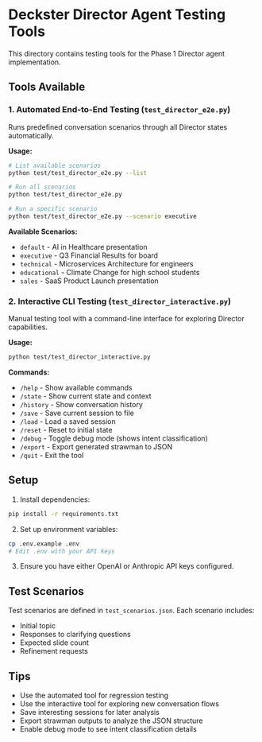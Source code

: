 # Deckster Director Agent Testing Tools

This directory contains testing tools for the Phase 1 Director agent implementation.

## Tools Available

### 1. Automated End-to-End Testing (`test_director_e2e.py`)

Runs predefined conversation scenarios through all Director states automatically.

**Usage:**
```bash
# List available scenarios
python test/test_director_e2e.py --list

# Run all scenarios
python test/test_director_e2e.py

# Run a specific scenario
python test/test_director_e2e.py --scenario executive
```

**Available Scenarios:**
- `default` - AI in Healthcare presentation
- `executive` - Q3 Financial Results for board
- `technical` - Microservices Architecture for engineers
- `educational` - Climate Change for high school students
- `sales` - SaaS Product Launch presentation

### 2. Interactive CLI Testing (`test_director_interactive.py`)

Manual testing tool with a command-line interface for exploring Director capabilities.

**Usage:**
```bash
python test/test_director_interactive.py
```

**Commands:**
- `/help` - Show available commands
- `/state` - Show current state and context
- `/history` - Show conversation history
- `/save` - Save current session to file
- `/load` - Load a saved session
- `/reset` - Reset to initial state
- `/debug` - Toggle debug mode (shows intent classification)
- `/export` - Export generated strawman to JSON
- `/quit` - Exit the tool

## Setup

1. Install dependencies:
```bash
pip install -r requirements.txt
```

2. Set up environment variables:
```bash
cp .env.example .env
# Edit .env with your API keys
```

3. Ensure you have either OpenAI or Anthropic API keys configured.

## Test Scenarios

Test scenarios are defined in `test_scenarios.json`. Each scenario includes:
- Initial topic
- Responses to clarifying questions
- Expected slide count
- Refinement requests

## Tips

- Use the automated tool for regression testing
- Use the interactive tool for exploring new conversation flows
- Save interesting sessions for later analysis
- Export strawman outputs to analyze the JSON structure
- Enable debug mode to see intent classification details